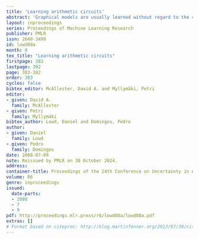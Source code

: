 ```yaml
---
title: 'Learning arithmetic circuits'
abstract: 'Graphical models are usually learned without regard to the cost of doing inference with them. As a result, even if a good model is learned, it may perform poorly at prediction, because it requires approximate inference. We propose an alternative: learning models with a score function that directly penalizes the cost of inference. Specifically, we learn arithmetic circuits with a penalty on the number of edges in the circuit (in which the cost of inference is linear). Our algorithm is equivalent to learning a Bayesian network with context-specific independence by greedily splitting conditional distributions, at each step scoring the candidates by compiling the resulting network into an arithmetic circuit, and using its size as the penalty. We show how this can be done efficiently, without compiling a circuit from scratch for each candidate. Experiments on several real-world domains show that our algorithm is able to learn tractable models with very large treewidth, and yields more accurate predictions than a standard context-specific Bayesian network learner, in far less time.'
layout: inproceedings
series: Proceedings of Machine Learning Research
publisher: PMLR
issn: 2640-3498
id: lowd08a
month: 0
tex_title: "Learning arithmetic circuits"
firstpage: 383
lastpage: 392
page: 383-392
order: 383
cycles: false
bibtex_editor: McAllester, David A. and Myllymäki, Petri
editor:
- given: David A.
  family: McAllester
- given: Petri
  family: Myllymäki
bibtex_author: Lowd, Daniel and Domingos, Pedro
author:
- given: Daniel
  family: Lowd
- given: Pedro
  family: Domingos 
date: 2008-07-09
note: Reissued by PMLR on 30 October 2024.
address:
container-title: Proceedings of the 24th Conference on Uncertainty in Artificial Intelligence
volume: R6
genre: inproceedings
issued:
  date-parts:
  - 2008
  - 7
  - 9
pdf: http://proceedings.mlr.press/r6/lowd08a/lowd08a.pdf
extras: []
# Format based on citeproc: http://blog.martinfenner.org/2013/07/30/citeproc-yaml-for-bibliographies/
---
```

